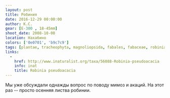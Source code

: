 ```yaml
---
layout: post
title: Робиния
date: 2016-12-29 00:00:00
author: К.С.
gear: [E-300 , 18-45mm]
shoot_date: 2008-10-08
location: Нахабино
colors: ['0e0701', 'b9c7c9']
tags: [plantae, tracheophyta, magnoliopsida, fabales, fabaceae, robinia, robinia pseudoacacia]
links:
  -
    href: http://www.inaturalist.org/taxa/56088-Robinia-pseudoacacia
    info: inat
    title: Robinia pseudoacacia
---
```


Мы уже обсуждали однажды вопрос по поводу мимоз и акаций. На этот раз -- просто осенняя листва робинии.
